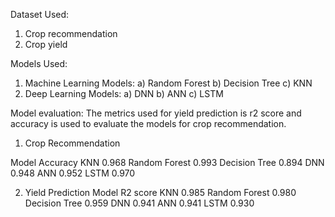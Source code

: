 
Dataset Used:
1) Crop recommendation
2) Crop yield

Models Used:
1) Machine Learning Models:
   a) Random Forest
   b) Decision Tree
   c) KNN
3) Deep Learning Models:
   a) DNN
   b) ANN
   c) LSTM

Model evaluation:
   The metrics used for yield prediction is r2 score and accuracy is used to evaluate the models for crop recommendation.
1) Crop Recommendation
 
Model	         Accuracy
KNN	            0.968
Random Forest	  0.993
Decision Tree	  0.894
DNN	            0.948
ANN	            0.952
LSTM	          0.970

2) Yield Prediction
Model	           R2 score
KNN	              0.985
Random Forest	    0.980
Decision Tree	    0.959
DNN	              0.941
ANN	              0.941
LSTM	            0.930

